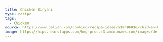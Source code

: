 ```yaml
---
title: Chicken Biryani
type: recipe
tags:
  - Chicken
source: https://www.delish.com/cooking/recipe-ideas/a29499926/chicken-biryani/
image: https://hips.hearstapps.com/hmg-prod.s3.amazonaws.com/images/delish-190827-chicken-biryani-0129-landscape-pf-1567168238.jpg?resize=480:*
---
```

